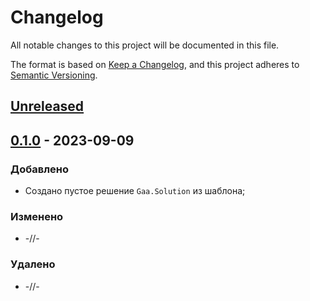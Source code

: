 # Changelog

All notable changes to this project will be documented in this file.

The format is based on [Keep a Changelog](https://keepachangelog.com/en/1.0.0/), and this project adheres to [Semantic Versioning](https://semver.org/spec/v2.0.0.html).

## [Unreleased]

## [0.1.0] - 2023-09-09

### Добавлено

- Создано пустое решение `Gaa.Solution` из шаблона;

### Изменено

- -//-

### Удалено

- -//-

[Unreleased]: https://github.com/g-aa/
[0.1.0]: https://github.com/g-aa/